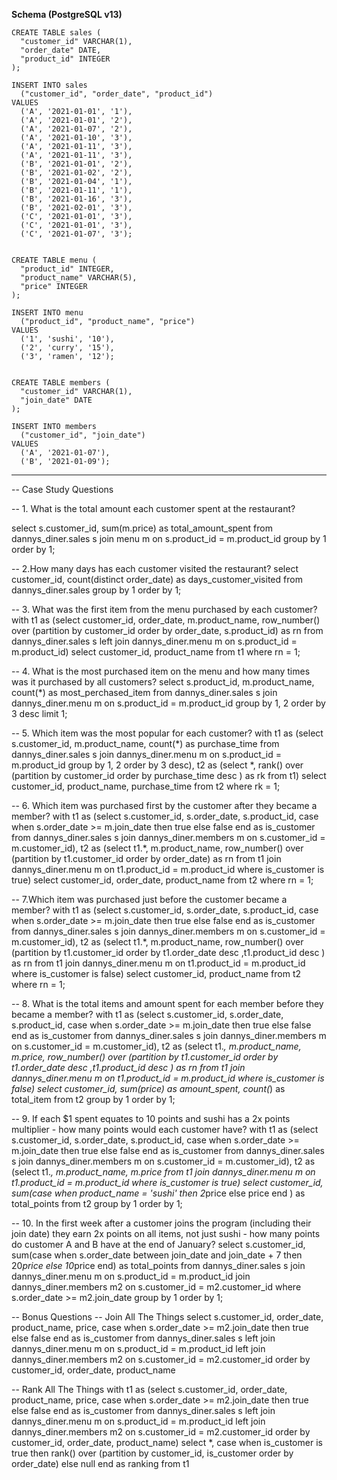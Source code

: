 **Schema (PostgreSQL v13)**

    CREATE TABLE sales (
      "customer_id" VARCHAR(1),
      "order_date" DATE,
      "product_id" INTEGER
    );
    
    INSERT INTO sales
      ("customer_id", "order_date", "product_id")
    VALUES
      ('A', '2021-01-01', '1'),
      ('A', '2021-01-01', '2'),
      ('A', '2021-01-07', '2'),
      ('A', '2021-01-10', '3'),
      ('A', '2021-01-11', '3'),
      ('A', '2021-01-11', '3'),
      ('B', '2021-01-01', '2'),
      ('B', '2021-01-02', '2'),
      ('B', '2021-01-04', '1'),
      ('B', '2021-01-11', '1'),
      ('B', '2021-01-16', '3'),
      ('B', '2021-02-01', '3'),
      ('C', '2021-01-01', '3'),
      ('C', '2021-01-01', '3'),
      ('C', '2021-01-07', '3');
     
    
    CREATE TABLE menu (
      "product_id" INTEGER,
      "product_name" VARCHAR(5),
      "price" INTEGER
    );
    
    INSERT INTO menu
      ("product_id", "product_name", "price")
    VALUES
      ('1', 'sushi', '10'),
      ('2', 'curry', '15'),
      ('3', 'ramen', '12');
      
    
    CREATE TABLE members (
      "customer_id" VARCHAR(1),
      "join_date" DATE
    );
    
    INSERT INTO members
      ("customer_id", "join_date")
    VALUES
      ('A', '2021-01-07'),
      ('B', '2021-01-09');

---

-- Case Study Questions

-- 1. What is the total amount each customer spent at the restaurant?

select s.customer_id,
       sum(m.price) as total_amount_spent
from dannys_diner.sales s
         join menu m on s.product_id = m.product_id
group by 1
order by 1;


-- 2.How many days has each customer visited the restaurant?
select customer_id,
       count(distinct order_date) as days_customer_visited
from dannys_diner.sales
group by 1
order by 1;

-- 3. What was the first item from the menu purchased by each customer?
with t1 as (select customer_id,
                   order_date,
                   m.product_name,
                   row_number() over (partition by customer_id order by order_date, s.product_id) as rn
            from dannys_diner.sales s
                     left join dannys_diner.menu m
                               on s.product_id = m.product_id)
select customer_id, product_name
from t1
where rn = 1;

-- 4. What is the most purchased item on the menu and how many times was it purchased by all customers?
select s.product_id,
       m.product_name,
       count(*) as most_perchased_item
from dannys_diner.sales s
         join dannys_diner.menu m on s.product_id = m.product_id
group by 1, 2
order by 3 desc
limit 1;

-- 5. Which item was the most popular for each customer?
with t1 as (select s.customer_id,
                   m.product_name,
                   count(*) as purchase_time
            from dannys_diner.sales s
                     join dannys_diner.menu m on s.product_id = m.product_id
            group by 1, 2
            order by 3 desc),
     t2 as (select *, rank() over (partition by customer_id order by purchase_time desc ) as rk
            from t1)
select customer_id, product_name, purchase_time
from t2
where rk = 1;

-- 6. Which item was purchased first by the customer after they became a member?
with t1 as (select s.customer_id,
                   s.order_date,
                   s.product_id,
                   case when s.order_date >= m.join_date then true else false end as is_customer
            from dannys_diner.sales s
                     join dannys_diner.members m on s.customer_id = m.customer_id),
     t2 as (select t1.*, m.product_name, row_number() over (partition by t1.customer_id order by order_date) as rn
            from t1
                     join dannys_diner.menu m on t1.product_id = m.product_id
            where is_customer is true)
select customer_id, order_date, product_name
from t2
where rn = 1;

-- 7.Which item was purchased just before the customer became a member?
with t1 as (select s.customer_id,
                   s.order_date,
                   s.product_id,
                   case when s.order_date >= m.join_date then true else false end as is_customer
            from dannys_diner.sales s
                     join dannys_diner.members m on s.customer_id = m.customer_id),
     t2 as (select t1.*,
                   m.product_name,
                   row_number()
                   over (partition by t1.customer_id order by t1.order_date desc ,t1.product_id desc ) as rn
            from t1
                     join dannys_diner.menu m on t1.product_id = m.product_id
            where is_customer is false)
select customer_id, product_name
from t2
where rn = 1;

-- 8. What is the total items and amount spent for each member before they became a member?
with t1 as (select s.customer_id,
                   s.order_date,
                   s.product_id,
                   case when s.order_date >= m.join_date then true else false end as is_customer
            from dannys_diner.sales s
                     join dannys_diner.members m on s.customer_id = m.customer_id),
     t2 as (select t1.*,
                   m.product_name,
                   m.price,
                   row_number()
                   over (partition by t1.customer_id order by t1.order_date desc ,t1.product_id desc ) as rn
            from t1
                     join dannys_diner.menu m on t1.product_id = m.product_id
            where is_customer is false)
select customer_id, sum(price) as amount_spent, count(*) as total_item
from t2
group by 1
order by 1;

-- 9. If each $1 spent equates to 10 points and sushi has a 2x points multiplier - how many points would each customer have?
with t1 as (select s.customer_id,
                   s.order_date,
                   s.product_id,
                   case when s.order_date >= m.join_date then true else false end as is_customer
            from dannys_diner.sales s
                     join dannys_diner.members m on s.customer_id = m.customer_id),
     t2 as (select t1.*,
                   m.product_name,
                   m.price
            from t1
                     join dannys_diner.menu m on t1.product_id = m.product_id
            where is_customer is true)
select customer_id, sum(case when product_name = 'sushi' then 2*price else price end ) as total_points
from t2
group by 1
order by 1;

-- 10. In the first week after a customer joins the program (including their join date) they earn 2x points on all items, not just sushi - how many points do customer A and B have at the end of January?
select s.customer_id,
       sum(case when s.order_date between join_date and join_date + 7 then 20*price else 10*price end) as total_points
from dannys_diner.sales s
join dannys_diner.menu m on s.product_id = m.product_id
join dannys_diner.members m2 on s.customer_id = m2.customer_id
where s.order_date >= m2.join_date
group by 1
order by 1;

-- Bonus Questions
-- Join All The Things
select s.customer_id,
       order_date,
       product_name,
       price,
       case when s.order_date >= m2.join_date then true else false end as is_customer
from dannys_diner.sales s
         left join dannys_diner.menu m on s.product_id = m.product_id
         left join dannys_diner.members m2 on s.customer_id = m2.customer_id
order by customer_id, order_date, product_name

-- Rank All The Things
with t1 as (select s.customer_id,
                   order_date,
                   product_name,
                   price,
                   case when s.order_date >= m2.join_date then true else false end as is_customer
            from dannys_diner.sales s
                     left join dannys_diner.menu m on s.product_id = m.product_id
                     left join dannys_diner.members m2 on s.customer_id = m2.customer_id
            order by customer_id, order_date, product_name)
select *,
       case
           when is_customer is true then rank() over (partition by customer_id, is_customer order by order_date)
           else null end as ranking
from t1

